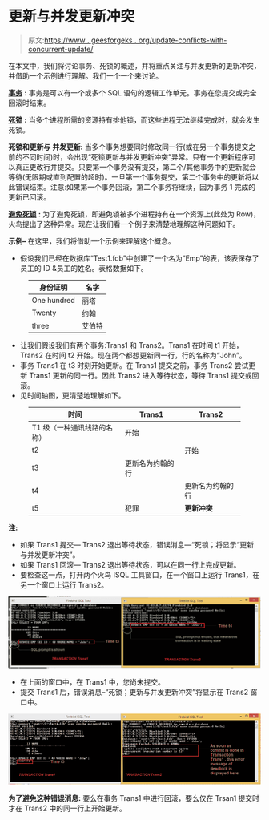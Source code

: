 # 更新与并发更新冲突

> 原文:[https://www . geesforgeks . org/update-conflicts-with-concurrent-update/](https://www.geeksforgeeks.org/update-conflicts-with-concurrent-update/)

在本文中，我们将讨论事务、死锁的概述，并将重点关注与并发更新的更新冲突，并借助一个示例进行理解。我们一个一个来讨论。

[**事务**](https://www.geeksforgeeks.org/transaction-states-in-dbms/) **:**
事务是可以有一个或多个 SQL 语句的逻辑工作单元。事务在您提交或完全回滚时结束。

[**死锁**](https://www.geeksforgeeks.org/deadlock-in-dbms/) **:**
当多个进程所需的资源持有排他锁，而这些进程无法继续完成时，就会发生死锁。

**死锁和更新与** **并发更新:**
当多个事务想要同时修改同一行(或在另一个事务提交之前的不同时间)时，会出现“死锁更新与并发更新冲突”异常。只有一个更新程序可以真正更改行并提交。只要第一个事务没有提交，第二个/其他事务中的更新就会等待(无限期或直到配置的超时)。一旦第一个事务提交，第二个事务中的更新将以此错误结束。注意:如果第一个事务回滚，第二个事务将继续，因为事务 1 完成的更新已回滚。

[**避免死锁**](https://www.geeksforgeeks.org/difference-between-deadlock-prevention-and-deadlock-avoidance/) **:**
为了避免死锁，即避免锁被多个进程持有在一个资源上(此处为 Row)，火鸟提出了这种异常。现在让我们看一个例子来清楚地理解这种问题如下。

**示例–**
在这里，我们将借助一个示例来理解这个概念。

*   假设我们已经在数据库“Test1.fdb”中创建了一个名为“Emp”的表，该表保存了员工的 ID &员工的姓名。表格数据如下。

<figure class="table">

| 身份证明 | 名字 |
| --- | --- |
| One hundred | 丽塔 |
| Twenty | 约翰 |
| three | 艾伯特 |

</figure>

*   让我们假设我们有两个事务:Trans1 和 Trans2。Trans1 在时间 t1 开始，Trans2 在时间 t2 开始。现在两个都想更新同一行，行的名称为“John”。
*   事务 Trans1 在 t3 时刻开始更新。在 Trans1 提交之前，事务 Trans2 尝试更新 Trans1 更新的同一行。因此 Trans2 进入等待状态，等待 Trans1 提交或回滚。
*   见时间轴图，更清楚地理解如下。

<figure class="table">

| 时间 | Trans1 | Trans2 |
| --- | --- | --- |
| T1 级（一种通讯线路的名称） | 开始 |   |
| t2 |   | 开始 |
| t3 | 更新名为约翰的行 |   |
| t4 |   | 更新名为约翰的行 |
| t5 | 犯罪 | **更新冲突** |

</figure>

**注:**

*   如果 Trans1 提交— Trans2 退出等待状态，错误消息—“死锁；将显示“更新与并发更新冲突”。
*   如果 Trans1 回滚— Trans2 退出等待状态，可以在同一行上完成更新。
*   要检查这一点，打开两个火鸟 ISQL 工具窗口，在一个窗口上运行 Trans1，在另一个窗口上运行 Trans2。

![](img/121587ea9204e41ff8785eb788d2fa05.png)

*   在上面的窗口中，在 Trans1 中，您尚未提交。
*   提交 Trans1 后，错误消息–“死锁；更新与并发更新冲突”将显示在 Trans2 窗口中。

![](img/43ea3853753a8d6e2edad8fa57eaa5f9.png)

**为了避免这种错误消息:**
要么在事务 Trans1 中进行回滚，要么仅在 Trsan1 提交时才在 Trans2 中的同一行上开始更新。